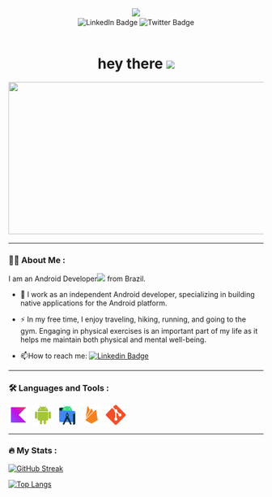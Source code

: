 <div id="header" align="center">
  <img src="https://media.giphy.com/media/M9gbBd9nbDrOTu1Mqx/giphy.gif" width="100"/>
  <div id="badges">
  <img src="https://img.shields.io/badge/LinkedIn-blue?style=for-the-badge&logo=linkedin&logoColor=white" alt="LinkedIn Badge"/>
  <img src="https://img.shields.io/badge/Twitter-blue?style=for-the-badge&logo=twitter&logoColor=white" alt="Twitter Badge"/>
  </div>  
  <img src="https://komarev.com/ghpvc/?username=netolobo&style=flat-square&color=blue" alt=""/>
  <h1>
  hey there
  <img src="https://media.giphy.com/media/hvRJCLFzcasrR4ia7z/giphy.gif" width="30px"/>
</h1>
</div>
<div align="center">
  <img src="https://media.giphy.com/media/dWesBcTLavkZuG35MI/giphy.gif" width="600" height="300"/>
</div>

---

### :man_technologist: About Me :

I am an Android Developer<img src="https://media.giphy.com/media/WUlplcMpOCEmTGBtBW/giphy.gif" width="30"> from Brazil.

- :telescope: I work as an independent Android developer, specializing in building native applications for the Android platform.

- :zap: In my free time, I enjoy traveling, hiking, running, and going to the gym. Engaging in physical exercises is an important part of my life as it helps me maintain both physical and mental well-being.

- :mailbox:How to reach me: [![Linkedin Badge](https://img.shields.io/badge/-netolobo-blue?style=flat&logo=Linkedin&logoColor=white)](https://www.linkedin.com/in/netolobo/)

---

### :hammer_and_wrench: Languages and Tools :

<div>
  <img src="https://github.com/devicons/devicon/blob/master/icons/kotlin/kotlin-original.svg" title="Kotlin" alt="Kotlin" width="40" height="40"/>&nbsp;
  <img src="https://github.com/devicons/devicon/blob/master/icons/android/android-original.svg" title="Android" alt="Android" width="40" height="40"/>&nbsp;
  <img src="https://github.com/devicons/devicon/blob/master/icons/androidstudio/androidstudio-original.svg" title="Android Studio" alt="Android Studio" width="40" height="40"/>&nbsp;
  <img src="https://github.com/devicons/devicon/blob/master/icons/firebase/firebase-plain.svg" title="Firebase" alt="Firebase" width="40" height="40"/>&nbsp;
  <img src="https://github.com/devicons/devicon/blob/master/icons/git/git-original.svg" title="Git" alt="Git" width="40" height="40"/>&nbsp;
</div>

---

### :fire: My Stats :

[![GitHub Streak](http://github-readme-streak-stats.herokuapp.com?user=netolobo&theme=dark&background=000000)](https://git.io/streak-stats)

[![Top Langs](https://github-readme-stats.vercel.app/api/top-langs/?username=netolobo)](https://github.com/anuraghazra/github-readme-stats)
